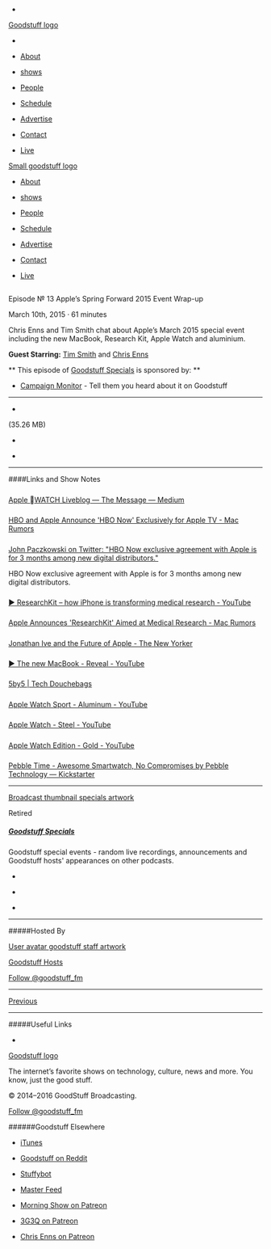 

-
[Goodstuff logo](http://www.goodstuff.network/)[](/assets/goodstuff_logo-17c1fe6f378352de5d7345f76152130b.svg)

-


-  [About](/about)

-  [shows](/shows)

-  [People](/people)

-  [Schedule](/schedule)

-  [Advertise](/advertise)

-  [Contact](/contact)

-  [Live](/live)


[Small goodstuff logo](http://www.goodstuff.network/)[](/assets/small_goodstuff_logo-bf032e72b9ec41494f4d90905f1ad619.svg)


-  [About](/about)

-  [shows](/shows)

-  [People](/people)

-  [Schedule](/schedule)

-  [Advertise](/advertise)

-  [Contact](/contact)

-  [Live](/live)


##
Episode № 13
Apple’s Spring Forward 2015 Event Wrap-up


March 10th, 2015
·
61
minutes


Chris Enns and Tim Smith chat about Apple’s March 2015 special event including the new MacBook, Research Kit, Apple Watch and aluminium.


**Guest Starring:**
[Tim Smith](/people/ttimsmith) and  [Chris Enns](/people/chris-enns)


**
This episode of
[Goodstuff Specials](/specials)
is sponsored by:
**


-  [Campaign Monitor](http://www.campaignmonitor.com/) - Tell them you heard about it on Goodstuff


------------------------------


-
[](https://goodstuffs3.s3.amazonaws.com/uploads/specials-13.mp3)(35.26 MB)

-
[](http://twitter.com/intent/tweet?text=Goodstuff%20Specials%20%E2%84%96%2013%20on%20@goodstuff_fm%20-%20http://goodstuff.network/specials/13)

-
[](http://www.facebook.com/sharer/sharer.php?u=http://goodstuff.network/specials/13)


------------------------------


####Links and Show Notes

#####
[Apple WATCH Liveblog — The Message — Medium](https://medium.com/message/apple-watch-liveblog-87efbbf8509f)


#####
[HBO and Apple Announce 'HBO Now' Exclusively for Apple TV - Mac Rumors](http://www.macrumors.com/2015/03/09/hbo-now-apple-tv/)


#####
[John Paczkowski on Twitter: "HBO Now exclusive agreement with Apple is for 3 months among new digital distributors."](https://twitter.com/JohnPaczkowski/status/574985403607863296)


HBO Now exclusive agreement with Apple is for 3 months among new digital distributors.


#####
[▶ ResearchKit – how iPhone is transforming medical research - YouTube](https://www.youtube.com/watch?v=VyY2qPb6c0c)


#####
[Apple Announces 'ResearchKit' Aimed at Medical Research - Mac Rumors](http://www.macrumors.com/2015/03/09/apple-announces-researchkit/)


#####
[Jonathan Ive and the Future of Apple - The New Yorker](http://www.newyorker.com/magazine/2015/02/23/shape-things-come)


#####
[▶ The new MacBook - Reveal - YouTube](https://www.youtube.com/watch?v=5-e7NFINJas)


#####
[5by5 | Tech Douchebags](http://5by5.tv/tdb)


#####
[Apple Watch Sport - Aluminum - YouTube](https://www.youtube.com/watch?v=ibklpzKai-o)


#####
[Apple Watch - Steel - YouTube](https://www.youtube.com/watch?v=ijex5274t_c)


#####
[Apple Watch Edition - Gold - YouTube](https://www.youtube.com/watch?v=dDAP9OWtQro)


#####
[Pebble Time - Awesome Smartwatch, No Compromises by Pebble Technology — Kickstarter](https://www.kickstarter.com/projects/597507018/pebble-time-awesome-smartwatch-no-compromises?gclid=Cj0KEQjwrPqnBRD56dGe1o_WlZsBEiQAb5ugt_CCKE--0_I7Y_pUwn1fMZl45vjTo6gyzB1Muv1t6hsaAkTQ8P8HAQ)


------------------------------


[Broadcast thumbnail specials artwork](/specials)[](https://goodstuffs3.s3.amazonaws.com/uploads/broadcast/image/24/broadcast_thumbnail_specials_artwork.png)

Retired


##### [Goodstuff Specials](/specials)


Goodstuff special events - random live recordings, announcements and Goodstuff hosts' appearances on other podcasts.

-
[](https://itunes.apple.com/us/podcast/goodstuff-specials/id854159948?mt=2)

-
[](/specials/feed)

-
[](mailto:sponsorship+specials@goodstuff.network?subject=%5BGoodStuff%20FM%5D%20Sponsorship%20Inquiry%20for%20Goodstuff%20Specials)


------------------------------


#####Hosted By


[User avatar goodstuff staff artwork](/people/goodstuff-hosts)[](https://goodstuffs3.s3.amazonaws.com/uploads/user/avatar/38/user_avatar_goodstuff-staff_artwork.png)

[Goodstuff Hosts](/people/goodstuff-hosts)


[Follow @goodstuff_fm](https://twitter.com/goodstuff_fm)


------------------------------


[Previous](/specials/12)


------------------------------


#####Useful Links

-
[](mailto:contact+specials@goodstuff.network?subject=%5BGoodstuff%20FM%5D%20Feedback%20for%20Goodstuff%20Specials)


[Goodstuff logo](http://www.goodstuff.network/)[](/assets/goodstuff_logo-17c1fe6f378352de5d7345f76152130b.svg)


The internet’s favorite shows on technology, culture, news and more. You know, just the good stuff.


© 2014–2016 GoodStuff Broadcasting.

[Follow @goodstuff_fm](https://twitter.com/goodstufffm)


######Goodstuff Elsewhere

-  [iTunes](https://itunes.apple.com/us/artist/goodstuff-fm/id843385597?mt=2)

-  [Goodstuff on Reddit](https://www.reddit.com/r/Goodstuff_fm/)

-  [Stuffybot](http://stuffybot.goodstuff.network)

-  [Master Feed](/master/feed)

-  [Morning Show on Patreon](https://www.patreon.com/morningshow)

-  [3G3Q on Patreon](https://www.patreon.com/3g3q)

-  [Chris Enns on Patreon](https://www.patreon.com/ichris)
